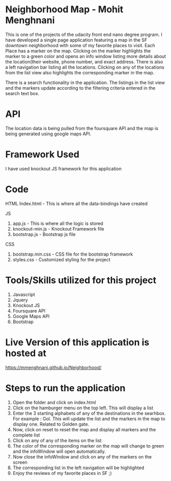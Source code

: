 
# Neighborhood Map - Mohit Menghnani

This is one of the projects of the udacity front end nano degree program. I have developed a single page application featuring a map in the SF downtown neighborhood with some of my favorite places to visit. Each Place has a marker on the map. Clicking on the marker highlights the marker to a green color and opens an info window listing more details about the location(their website, phone number, and exact address. There is also a left navigation bar listing all the locations. Clicking on any of the locations from the list view also highlights the corresponding marker in the map.

There is a search functionality in the application. The listings in the list view and the markers update according to the filtering criteria entered in the search text box.

# API
The location data is being pulled from the foursquare API and the map is being generated using google maps API.

# Framework Used
I have used knockout JS framework for this application

# Code
HTML
Index.html - This is where all the data-bindings have created

JS
1) app.js - This is where all the logic is stored
2) knockout-min.js - Knockout Framework file
3) bootstrap.js - Bootstrap js file

CSS
1) bootstrap.min.css - CSS file for the bootstrap framework
2) styles.css - Customized styling for the project

# Tools/Skills utilized for this project
1) Javascript
2) Jquery
3) Knockout JS
4) Foursquare API
5) Google Maps API
6) Bootstrap

# Live Version of this application is hosted at
https://mmenghnani.github.io/Neighborhood/

# Steps to run the application
1) Open the folder and click on index.html
2) Click on the hamburger menu on the top left. This will display a list
3) Enter the 3 starting alphabets of any of the destinations in the searhbox. For example : Gol. This will update the list and the markers in the map to display one. Related to Golden gate.
4) Now, click on reset to reset the map and display all markers and the complete list
5) Click on any of any of the items on the list
6) The color of the corresponding marker on the map will change to green and the infoWindow will open automatically.
7) Now close the infoWindow and click on any of the markers on the screen
8) The corresponding list in the left navigation will be highlighted
9) Enjoy the reviews of my favorite places in SF ;)

